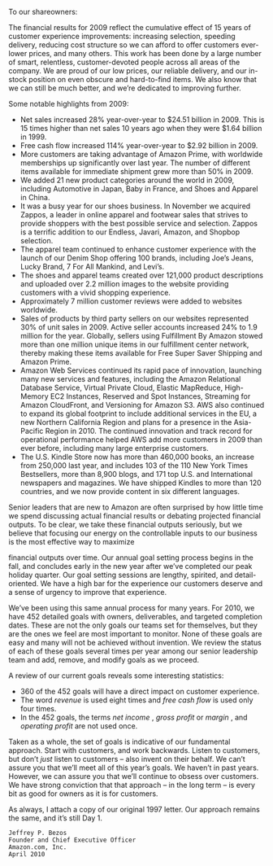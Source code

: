 To our shareowners:

The financial results for 2009 reflect the cumulative effect of 15 years of customer experience improvements:
increasing selection, speeding delivery, reducing cost structure so we can afford to offer customers ever-lower
prices, and many others. This work has been done by a large number of smart, relentless, customer-devoted
people across all areas of the company. We are proud of our low prices, our reliable delivery, and our in-stock
position on even obscure and hard-to-find items. We also know that we can still be much better, and we’re
dedicated to improving further.

Some notable highlights from 2009:

* Net sales increased 28% year-over-year to $24.51 billion in 2009. This is 15 times higher than net sales 10 years ago when they were $1.64 billion in 1999.
* Free cash flow increased 114% year-over-year to $2.92 billion in 2009.
* More customers are taking advantage of Amazon Prime, with worldwide memberships up significantly over last year. The number of different items available for immediate shipment grew more than 50% in 2009.
* We added 21 new product categories around the world in 2009, including Automotive in Japan, Baby in France, and Shoes and Apparel in China.
* It was a busy year for our shoes business. In November we acquired Zappos, a leader in online apparel and footwear sales that strives to provide shoppers with the best possible service and selection. Zappos is a terrific addition to our Endless, Javari, Amazon, and Shopbop selection.
* The apparel team continued to enhance customer experience with the launch of our Denim Shop offering 100 brands, including Joe’s Jeans, Lucky Brand, 7 For All Mankind, and Levi’s.
* The shoes and apparel teams created over 121,000 product descriptions and uploaded over 2.2 million images to the website providing customers with a vivid shopping experience.
* Approximately 7 million customer reviews were added to websites worldwide.
* Sales of products by third party sellers on our websites represented 30% of unit sales in 2009. Active seller accounts increased 24% to 1.9 million for the year. Globally, sellers using Fulfillment By Amazon stowed more than one million unique items in our fulfillment center network, thereby making these items available for Free Super Saver Shipping and Amazon Prime.
* Amazon Web Services continued its rapid pace of innovation, launching many new services and features, including the Amazon Relational Database Service, Virtual Private Cloud, Elastic MapReduce, High-Memory EC2 Instances, Reserved and Spot Instances, Streaming for Amazon CloudFront, and Versioning for Amazon S3. AWS also continued to expand its global footprint to include additional services in the EU, a new Northern California Region and plans for a presence in the Asia-Pacific Region in 2010. The continued innovation and track record for operational performance helped AWS add more customers in 2009 than ever before, including many large enterprise customers.
* The U.S. Kindle Store now has more than 460,000 books, an increase from 250,000 last year, and includes 103 of the 110 New York Times Bestsellers, more than 8,900 blogs, and 171 top U.S. and International newspapers and magazines. We have shipped Kindles to more than 120 countries, and we now provide content in six different languages.

Senior leaders that are new to Amazon are often surprised by how little time we spend discussing actual financial
results or debating projected financial outputs. To be clear, we take these financial outputs seriously, but we
believe that focusing our energy on the controllable inputs to our business is the most effective way to maximize

financial outputs over time. Our annual goal setting process begins in the fall, and concludes early in the new
year after we’ve completed our peak holiday quarter. Our goal setting sessions are lengthy, spirited, and detail-
oriented. We have a high bar for the experience our customers deserve and a sense of urgency to improve that
experience.

We’ve been using this same annual process for many years. For 2010, we have 452 detailed goals with owners,
deliverables, and targeted completion dates. These are not the only goals our teams set for themselves, but they
are the ones we feel are most important to monitor. None of these goals are easy and many will not be achieved
without invention. We review the status of each of these goals several times per year among our senior leadership
team and add, remove, and modify goals as we proceed.

A review of our current goals reveals some interesting statistics:

* 360 of the 452 goals will have a direct impact on customer experience.
* The word _revenue_ is used eight times and _free cash flow_ is used only four times.
* In the 452 goals, the terms _net income_ , _gross profit_ or _margin_ , and _operating profit_ are not used once.

Taken as a whole, the set of goals is indicative of our fundamental approach. Start with customers, and work
backwards. Listen to customers, but don’t _just_ listen to customers – also invent on their behalf. We can’t assure
you that we’ll meet all of this year’s goals. We haven’t in past years. However, we can assure you that we’ll
continue to obsess over customers. We have strong conviction that that approach – in the long term – is every bit
as good for owners as it is for customers.

As always, I attach a copy of our original 1997 letter. Our approach remains the same, and it’s still Day 1.

```
Jeffrey P. Bezos
Founder and Chief Executive Officer
Amazon.com, Inc.
April 2010
```
